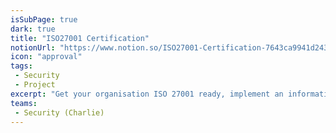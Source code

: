 ```yaml
---
isSubPage: true
dark: true
title: "ISO27001 Certification"
notionUrl: "https://www.notion.so/ISO27001-Certification-7643ca9941d24300b785e929ff12f6f8"
icon: "approval"
tags: 
 - Security
 - Project
excerpt: "Get your organisation ISO 27001 ready, implement an information security management system and get certified"
teams: 
 - Security (Charlie)
---
```

